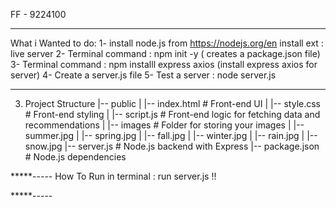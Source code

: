 FF - 9224100
*****************
What i Wanted to do: 
1- install node.js  from https://nodejs.org/en
install ext : live server 
2- Terminal command : npm init -y ( creates a package.json file)
3- Terminal command : npm installl express axios (install express axios for server)
4- Create a server.js file 
5- Test a server : node server.js
*****************
3. Project Structure
|-- public
|   |-- index.html       # Front-end UI
|   |-- style.css        # Front-end styling
|   |-- script.js        # Front-end logic for fetching data and recommendations
|   |-- images           # Folder for storing your images
|       |-- summer.jpg
|       |-- spring.jpg
|       |-- fall.jpg
|       |-- winter.jpg
|       |-- rain.jpg
|       |-- snow.jpg
|-- server.js            # Node.js backend with Express
|-- package.json         # Node.js dependencies

*****-----
 How To Run
 in terminal : run server.js
 !!

*****-----